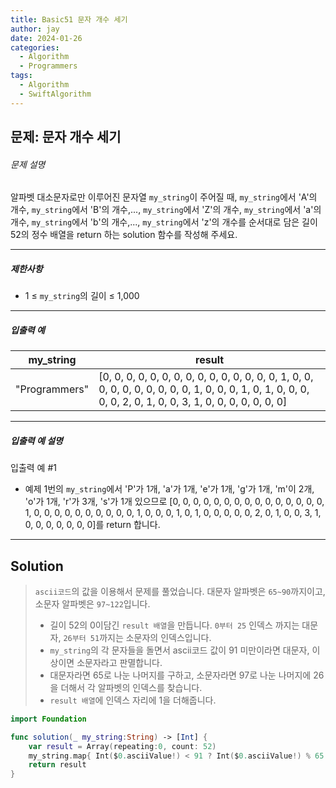 ```yaml
---
title: Basic51 문자 개수 세기
author: jay
date: 2024-01-26
categories:
  - Algorithm
  - Programmers
tags:
  - Algorithm
  - SwiftAlgorithm
---
```

## 문제: 문자 개수 세기

###### 문제 설명

알파벳 대소문자로만 이루어진 문자열 `my_string`이 주어질 때, `my_string`에서 'A'의 개수, `my_string`에서 'B'의 개수,..., `my_string`에서 'Z'의 개수, `my_string`에서 'a'의 개수, `my_string`에서 'b'의 개수,..., `my_string`에서 'z'의 개수를 순서대로 담은 길이 52의 정수 배열을 return 하는 solution 함수를 작성해 주세요.

---

##### 제한사항

- 1 ≤ `my_string`의 길이 ≤ 1,000

---

##### 입출력 예

|my_string|result|
|---|---|
|"Programmers"|[0, 0, 0, 0, 0, 0, 0, 0, 0, 0, 0, 0, 0, 0, 0, 1, 0, 0, 0, 0, 0, 0, 0, 0, 0, 0, 1, 0, 0, 0, 1, 0, 1, 0, 0, 0, 0, 0, 2, 0, 1, 0, 0, 3, 1, 0, 0, 0, 0, 0, 0, 0]|

---

##### 입출력 예 설명

입출력 예 #1

- 예제 1번의 `my_string`에서 'P'가 1개, 'a'가 1개, 'e'가 1개, 'g'가 1개, 'm'이 2개, 'o'가 1개, 'r'가 3개, 's'가 1개 있으므로 [0, 0, 0, 0, 0, 0, 0, 0, 0, 0, 0, 0, 0, 0, 0, 1, 0, 0, 0, 0, 0, 0, 0, 0, 0, 0, 1, 0, 0, 0, 1, 0, 1, 0, 0, 0, 0, 0, 2, 0, 1, 0, 0, 3, 1, 0, 0, 0, 0, 0, 0, 0]를 return 합니다.

---

## Solution

> `ascii코드`의 값을 이용해서 문제를 풀었습니다. 대문자 알파벳은 `65~90`까지이고, 소문자 알파벳은 `97~122`입니다.
> - 길이 52의 0이담긴 `result 배열`을 만듭니다. `0부터 25` 인덱스 까지는 대문자, `26부터 51`까지는 소문자의 인덱스입니다.
> - `my_string`의 각 문자들을 돌면서 ascii코드 값이 91 미만이라면 대문자, 이상이면 소문자라고 판멸합니다.
> - 대문자라면 65로 나눈 나머지를 구하고, 소문자라면 97로 나눈 나머지에 26을 더해서 각 알파벳의 인덱스를 찾습니다.
> - `result 배열`에 인덱스 자리에 1을 더해줍니다.

```swift
import Foundation

func solution(_ my_string:String) -> [Int] {
    var result = Array(repeating:0, count: 52)
    my_string.map{ Int($0.asciiValue!) < 91 ? Int($0.asciiValue!) % 65 : Int($0.asciiValue!) % 97 + 26}.map{result[$0] += 1}
    return result
}
```